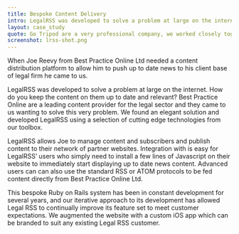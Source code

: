 ```yaml
---
title: Bespoke Content Delivery
intro: LegalRSS was developed to solve a problem at large on the internet. How do you keep the content on them up to date and relevant? LegalRSS allows Best Practice to manage content and subscribers and publish content to their network of partner websites
layout: case_study
quote: Go Tripod are a very professional company, we worked closely together throughout our project they gave me the confidence to let them run the process from start to finish... Great job
screenshot: lrss-shot.png
---
```


When Joe Reevy from Best Practice Online Ltd needed a content distribution platform to allow him to push up to date news to his client base of legal firm he came to us.

LegalRSS was developed to solve a problem at large on the internet. How do you keep the content on them up to date and relevant?
Best Practice Online are a leading content provider for the legal sector and they came to us wanting to solve this very problem. We found an elegant solution and developed LegalRSS using a selection of cutting edge technologies from our toolbox.

LegalRSS allows Joe to manage content and subscribers and publish content to their network of partner websites.
Integration with is easy for LegalRSS’ users who simply need to install a few lines of Javascript on their website to immediately start displaying up to date news content. Advanced users can can also use the standard RSS or ATOM protocols to be fed content directly from Best Practice Online Ltd.

This bespoke Ruby on Rails system has been in constant development for several years, and our iterative approach to its development has allowed Legal RSS to continually improve its feature set to meet customer expectations. We augmented the website with a custom iOS app which can be branded to suit any existing Legal RSS customer.
